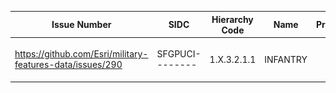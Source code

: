 |﻿Issue Number| SIDC|Hierarchy Code|Name|ProSampleOID| standardImageScreenshot(Long_Format_To_Have_A_Larger_Image) |Runtime|Pro|
|---|---|---|---|---|---|---|---|
|https://github.com/Esri/military-features-data/issues/290|SFGPUCI--------|1.X.3.2.1.1 |INFANTRY||![](./Standard/SFGPUCI--------.png) |![](./Runtime/SFGPUCI--------.png) |![](./Pro/SFGPUCI--------.png) |
